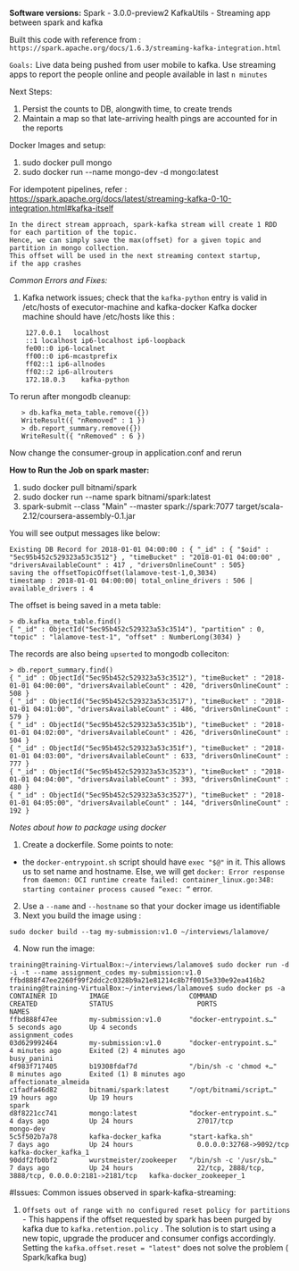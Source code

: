 **Software versions:**
Spark - 3.0.0-preview2
KafkaUtils - Streaming app between spark and kafka

Built this code with reference from : `https://spark.apache.org/docs/1.6.3/streaming-kafka-integration.html`

`Goals:`
Live data being pushed from user mobile to kafka.
Use streaming apps to report the people online and people available in last `n minutes`

Next Steps:
1. Persist the counts to DB, alongwith time, to create trends
2. Maintain a map so that late-arriving health pings are accounted for in the reports

Docker Images and setup:
1. sudo docker pull mongo
2. sudo docker run --name mongo-dev -d mongo:latest

For idempotent pipelines, refer : https://spark.apache.org/docs/latest/streaming-kafka-0-10-integration.html#kafka-itself

    In the direct stream approach, spark-kafka stream will create 1 RDD
    for each partition of the topic.
    Hence, we can simply save the max(offset) for a given topic and 
    partition in mongo collection.
    This offset will be used in the next streaming context startup, 
    if the app crashes
   
*Common Errors and Fixes:*
1. Kafka network issues; check that the `kafka-python` entry is valid in /etc/hosts of executor-machine and kafka-docker
Kafka docker machine should have /etc/hosts like this :
```
    127.0.0.1	localhost
    ::1	localhost ip6-localhost ip6-loopback
    fe00::0	ip6-localnet
    ff00::0	ip6-mcastprefix
    ff02::1	ip6-allnodes
    ff02::2	ip6-allrouters
    172.18.0.3    kafka-python
```

To rerun after mongodb cleanup:
```
   > db.kafka_meta_table.remove({})
   WriteResult({ "nRemoved" : 1 })
   > db.report_summary.remove({})
   WriteResult({ "nRemoved" : 6 })   
``` 

Now change the consumer-group in application.conf and rerun

**How to Run the Job on spark master:**
1. sudo docker pull bitnami/spark
2. sudo docker run --name spark bitnami/spark:latest
3. spark-submit --class "Main" --master spark://spark:7077 target/scala-2.12/coursera-assembly-0.1.jar

You will see output messages like below:
```
Existing DB Record for 2018-01-01 04:00:00 : { "_id" : { "$oid" : "5ec95b452c529323a53c3512"} , "timeBucket" : "2018-01-01 04:00:00" , "driversAvailableCount" : 417 , "driversOnlineCount" : 505}
saving the offsetTopicOffset(lalamove-test-1,0,3034)
timestamp : 2018-01-01 04:00:00| total_online_drivers : 506 | available_drivers : 4
```

The offset is being saved in a meta table:
```
> db.kafka_meta_table.find()
{ "_id" : ObjectId("5ec95b452c529323a53c3514"), "partition" : 0, "topic" : "lalamove-test-1", "offset" : NumberLong(3034) }

```
The records are also being `upserted` to mongodb colleciton:
```
> db.report_summary.find()
{ "_id" : ObjectId("5ec95b452c529323a53c3512"), "timeBucket" : "2018-01-01 04:00:00", "driversAvailableCount" : 420, "driversOnlineCount" : 508 }
{ "_id" : ObjectId("5ec95b452c529323a53c3517"), "timeBucket" : "2018-01-01 04:01:00", "driversAvailableCount" : 486, "driversOnlineCount" : 579 }
{ "_id" : ObjectId("5ec95b452c529323a53c351b"), "timeBucket" : "2018-01-01 04:02:00", "driversAvailableCount" : 426, "driversOnlineCount" : 504 }
{ "_id" : ObjectId("5ec95b452c529323a53c351f"), "timeBucket" : "2018-01-01 04:03:00", "driversAvailableCount" : 633, "driversOnlineCount" : 777 }
{ "_id" : ObjectId("5ec95b452c529323a53c3523"), "timeBucket" : "2018-01-01 04:04:00", "driversAvailableCount" : 393, "driversOnlineCount" : 480 }
{ "_id" : ObjectId("5ec95b452c529323a53c3527"), "timeBucket" : "2018-01-01 04:05:00", "driversAvailableCount" : 144, "driversOnlineCount" : 192 }
```

*Notes about  how to package using docker*
1. Create a dockerfile. Some points to note:
* the `docker-entrypoint.sh` script should have `exec "$@"` in it. This allows 
us to set name and hostname. Else, we will get `docker: Error response from daemon: OCI runtime create failed: container_linux.go:348: starting container process caused “exec: “` error.

2. Use a `--name` and `--hostname` so that your docker image us identifiable
3. Next you build the image using :
```aidl
sudo docker build --tag my-submission:v1.0 ~/interviews/lalamove/
```
4. Now run the image:
```aidl
training@training-VirtualBox:~/interviews/lalamove$ sudo docker run -d -i -t --name assignment_codes my-submission:v1.0 
ffbd888f47ee2260f99f2ddc2c0328b9a21e81214c8b7f0015e330e92ea416b2
training@training-VirtualBox:~/interviews/lalamove$ sudo docker ps -a
CONTAINER ID        IMAGE                    COMMAND                  CREATED             STATUS                     PORTS                                                NAMES
ffbd888f47ee        my-submission:v1.0       "docker-entrypoint.s…"   5 seconds ago       Up 4 seconds                                                                    assignment_codes
03d629992464        my-submission:v1.0       "docker-entrypoint.s…"   4 minutes ago       Exited (2) 4 minutes ago                                                        busy_panini
4f983f717405        b19308fdaf7d             "/bin/sh -c 'chmod +…"   8 minutes ago       Exited (1) 8 minutes ago                                                        affectionate_almeida
c1fadfa46d82        bitnami/spark:latest     "/opt/bitnami/script…"   19 hours ago        Up 19 hours                                                                     spark
d8f8221cc741        mongo:latest             "docker-entrypoint.s…"   4 days ago          Up 24 hours                27017/tcp                                            mongo-dev
5c5f502b7a78        kafka-docker_kafka       "start-kafka.sh"         7 days ago          Up 24 hours                0.0.0.0:32768->9092/tcp                              kafka-docker_kafka_1
90ddf2fb0bf2        wurstmeister/zookeeper   "/bin/sh -c '/usr/sb…"   7 days ago          Up 24 hours                22/tcp, 2888/tcp, 3888/tcp, 0.0.0.0:2181->2181/tcp   kafka-docker_zookeeper_1

```

#Issues:
Common issues observed in spark-kafka-streaming:
1. `Offsets out of range with no configured reset policy for partitions` - This happens if the offset requested by spark has been purged by kafka due to `kafka.retention.policy` . The solution is to start using a new topic, upgrade the producer and consumer configs accordingly. Setting the `kafka.offset.reset = "latest"` does not solve the problem ( Spark/kafka bug)
